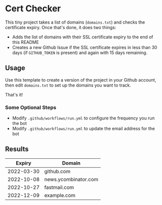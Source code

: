 # Cert Checker

This tiny project takes a list of domains (`domains.txt`) and checks the certificate expiry. Once that's done, it does two things:

- Adds the list of domains with their SSL certificate expiry to the end of this README
- Creates a new Github Issue if the SSL certificate expires in less than 30 days (if `GITHUB_TOKEN` is present) and again with 15 days remaining.


## Usage

Use this template to create a version of the project in your Github account, then edit `domains.txt` to set up the domains you want to track.

That's it!


### Some Optional Steps

- Modify `.github/workflows/run.yml` to configure the frequency you run the bot
- Modify `.github/workflows/run.yml` to update the email address for the bot


## Results

| Expiry    | Domain   |
|-----------|----------|
| 2022-03-30 | github.com |
| 2022-10-08 | news.ycombinator.com |
| 2022-10-27 | fastmail.com |
| 2022-12-09 | example.com |
